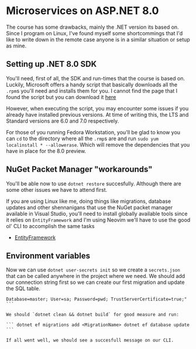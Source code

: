 # Microservices on ASP.NET 8.0

The course has some drawbacks, mainly the .NET version its based on. Since I
program on Linux, I've found myself some shortcommings that I'd like to write
down in the remote case anyone is in a similar situation or setup as mine.

## Setting up .NET 8.0 SDK

You'll need, first of all, the SDK and run-times that the course is based on.
Luckily, Microsoft offers a handy script that basically downloads all the
`.rpm`s you'll need and installs them for you. I cannot find the page that I
found the script but you can download it
[here](https://dotnet.microsoft.com/download/dotnet/scripts/v1/dotnet-install.sh)

However, when executing the script, you may encounter some issues if you already
have installed previous versions. At time of writing this, the LTS and Standard
versions are 6.0 and 7.0 respectively.

For those of you running Fedora Workstation, you'll be glad to know you can `cd`
to the directory where all the `.rmp`s are and run `sudo yum localinstall *
--allowerase`. Which will remove the dependencies that you have in place for the
8.0 preview.

## NuGet Packet Manager "workarounds"

You'll be able now to use `dotnet restore` succesfully. Although there are some
other issues we have to attend first.

If you are using Linux like me, doing things like migrations, database updates
and other shennanigans that use the NuGet packet manager available in Visual
Studio, you'll need to install globally available tools since it relies on
`EntityFramework` and I'm using Neovim we'll have to use the good ol' CLI to
accomplish the same tasks

- [EntityFramework](https://www.nuget.org/packages/dotnet-ef/8.0.0-preview.7.23375.4)

## Environment variables

Now we can use `dotnet user-secrets init` so we create a `secrets.json` that can
be called anywhere in the project where we need. We should add our connection
string first so we can create our first migration and update the SQL table.

``` dotnet user-secrets set "Coupons:DockerConnection" "Server=localhost,1433;
Database=master; User=sa; Password=pwd; TrustServerCertificate=true;" ```

We should `dotnet clean && dotnet build` for good measure and run:

``` dotnet ef migrations add <MigrationName> dotnet ef database update ```

If all went well, we should see a succesfull message on our CLI.
